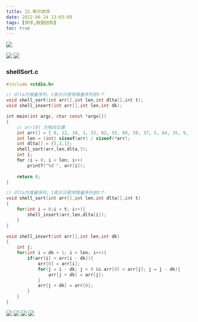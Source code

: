 ```yaml
---
title: 32.希尔排序
date: 2022-06-24 13:03:09
tags: [排序,数据结构]
toc: true
---
```


![](http://codekenan.icu/img/21.希尔排序思想.png)
<!--more-->
![](http://codekenan.icu/img/22.示例.png)
![](http://codekenan.icu/img/23.希尔排序思路.png)

### shellSort.c

```c
#include <stdio.h>

// dlta为增量序列，t表示只使用增量序列前t个
void shell_sort(int arr[],int len,int dlta[],int t);
void shell_insert(int arr[],int len,int dk);

int main(int argc, char const *argv[])
{
	// arr[0] 为哨兵位置
	int arr[] = { 0, 22, 34, 3, 32, 82, 55, 89, 50, 37, 5, 64, 35, 9, 70 };
    int len = (int) sizeof(arr) / sizeof(*arr);
	int dlta[] = {5,3,1};
	shell_sort(arr,len,dlta,3);
	int i;
    for (i = 0; i < len; i++)
        printf("%d ", arr[i]);
    
	return 0;
}

// dlta为增量序列，t表示只使用增量序列前t个
void shell_sort(int arr[],int len,int dlta[],int t)
{
	for(int i = 0;i < t; i++){
		shell_insert(arr,len,dlta[i]);
	}
}

void shell_insert(int arr[],int len,int dk)
{
	int j;
	for(int i = dk + 1; i < len; i++){
		if(arr[i] < arr[i - dk]){
			arr[0] = arr[i];
			for(j = i - dk; j > 0 && arr[0] < arr[j]; j = j - dk){
				arr[j + dk] = arr[j]; 
			}
			arr[j + dk] = arr[0];
		}
	}
}
```
![](http://codekenan.icu/img/24.希尔排序特点.png)
![](http://codekenan.icu/img/25.算法分析.png)
![](http://codekenan.icu/img/26.不稳定性.png)
![](http://codekenan.icu/img/27.时间复杂度.png)
